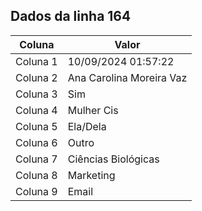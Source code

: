 ## Dados da linha 164

| Coluna | Valor |
|--------|-------|
| Coluna 1 | 10/09/2024 01:57:22 |
| Coluna 2 | Ana Carolina Moreira Vaz |
| Coluna 3 | Sim |
| Coluna 4 | Mulher Cis |
| Coluna 5 | Ela/Dela |
| Coluna 6 | Outro |
| Coluna 7 | Ciências Biológicas |
| Coluna 8 | Marketing |
| Coluna 9 | Email |
